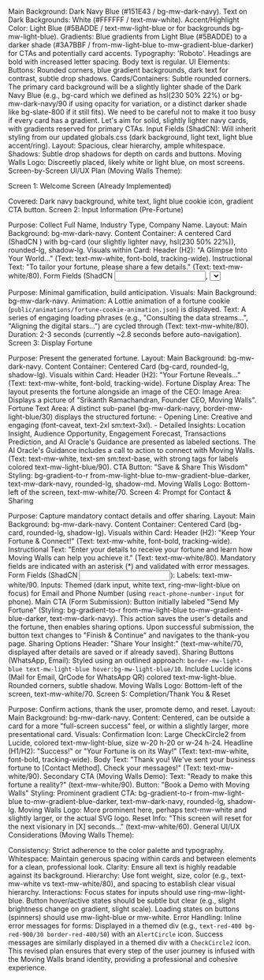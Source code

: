 Main Background: Dark Navy Blue (#151E43 / bg-mw-dark-navy).
Text on Dark Backgrounds: White (#FFFFFF / text-mw-white).
Accent/Highlight Color: Light Blue (#5BADDE / text-mw-light-blue or for backgrounds bg-mw-light-blue).
Gradients: Blue gradients from Light Blue (#5BADDE) to a darker shade (#3A7BBF / from-mw-light-blue to-mw-gradient-blue-darker) for CTAs and potentially card accents.
Typography: 'Roboto'. Headings are bold with increased letter spacing. Body text is regular.
UI Elements:
Buttons: Rounded corners, blue gradient backgrounds, dark text for contrast, subtle drop shadows.
Cards/Containers: Subtle rounded corners. The primary card background will be a slightly lighter shade of the Dark Navy Blue (e.g., bg-card which we defined as hsl(230 50% 22%) or bg-mw-dark-navy/90 if using opacity for variation, or a distinct darker shade like bg-slate-800 if it still fits). We need to be careful not to make it too busy if every card has a gradient. Let's aim for solid, slightly lighter navy cards, with gradients reserved for primary CTAs.
Input Fields (ShadCN): Will inherit styling from our updated globals.css (dark background, light text, light blue accent/ring).
Layout: Spacious, clear hierarchy, ample whitespace.
Shadows: Subtle drop shadows for depth on cards and buttons.
Moving Walls Logo: Discreetly placed, likely white or light blue, on most screens.
Screen-by-Screen UI/UX Plan (Moving Walls Theme):

Screen 1: Welcome Screen (Already Implemented)

Covered: Dark navy background, white text, light blue cookie icon, gradient CTA button.
Screen 2: Input Information (Pre-Fortune)

Purpose: Collect Full Name, Industry Type, Company Name.
Layout:
Main Background: bg-mw-dark-navy.
Content Container: A centered Card (ShadCN <Card>) with bg-card (our slightly lighter navy, hsl(230 50% 22%)), rounded-lg, shadow-lg.
Visuals within Card:
Header (H2): "A Glimpse Into Your World..." (Text: text-mw-white, font-bold, tracking-wide).
Instructional Text: "To tailor your fortune, please share a few details." (Text: text-mw-white/80).
Form Fields (ShadCN <Input>, <Select>):
Labels: text-mw-white/90.
Inputs: Will use themed styles (dark input background, white text, ring-mw-light-blue on focus).
CTA Button: "Consult the Oracle"
Styling: bg-gradient-to-r from-mw-light-blue to-mw-gradient-blue-darker, text-mw-dark-navy, rounded-lg, shadow-md. Full width within the card or centered.
Moving Walls Logo: Bottom-left of the screen, text-mw-white/70.
Screen 2.5: Fortune Generation Animation (Brief & Engaging)

Purpose: Minimal gamification, build anticipation.
Visuals:
Main Background: bg-mw-dark-navy.
Animation: A Lottie animation of a fortune cookie (`public/animations/fortune-cookie-animation.json`) is displayed.
Text: A series of engaging loading phrases (e.g., "Consulting the data streams...", "Aligning the digital stars...") are cycled through (Text: text-mw-white/80).
Duration: 2-3 seconds (currently ~2.8 seconds before auto-navigation).
Screen 3: Display Fortune

Purpose: Present the generated fortune.
Layout:
Main Background: bg-mw-dark-navy.
Content Container: Centered Card (bg-card, rounded-lg, shadow-lg).
Visuals within Card:
Header (H2): "Your Fortune Reveals..." (Text: text-mw-white, font-bold, tracking-wide).
Fortune Display Area:
The layout presents the fortune alongside an image of the CEO:
  Image Area: Displays a picture of "Srikanth Ramachandran, Founder CEO, Moving Walls".
  Fortune Text Area: A distinct sub-panel (bg-mw-dark-navy, border-mw-light-blue/30) displays the structured fortune:
    - Opening Line: Creative and engaging (font-caveat, text-2xl sm:text-3xl).
    - Detailed Insights: Location Insight, Audience Opportunity, Engagement Forecast, Transactions Prediction, and AI Oracle's Guidance are presented as labeled sections. The AI Oracle's Guidance includes a call to action to connect with Moving Walls.
    (Text: text-mw-white, text-sm sm:text-base, with strong tags for labels colored text-mw-light-blue/90).
CTA Button: "Save & Share This Wisdom"
Styling: bg-gradient-to-r from-mw-light-blue to-mw-gradient-blue-darker, text-mw-dark-navy, rounded-lg, shadow-md.
Moving Walls Logo: Bottom-left of the screen, text-mw-white/70.
Screen 4: Prompt for Contact & Sharing

Purpose: Capture mandatory contact details and offer sharing.
Layout:
Main Background: bg-mw-dark-navy.
Content Container: Centered Card (bg-card, rounded-lg, shadow-lg).
Visuals within Card:
Header (H2): "Keep Your Fortune & Connect!" (Text: text-mw-white, font-bold, tracking-wide).
Instructional Text: "Enter your details to receive your fortune and learn how Moving Walls can help you achieve it." (Text: text-mw-white/80). Mandatory fields are indicated with an asterisk (*) and validated with error messages.
Form Fields (ShadCN <Input>):
Labels: text-mw-white/90.
Inputs: Themed (dark input, white text, ring-mw-light-blue on focus) for Email and Phone Number (using `react-phone-number-input` for phone).
Main CTA (Form Submission):
  Button initially labeled "Send My Fortune" (Styling: bg-gradient-to-r from-mw-light-blue to-mw-gradient-blue-darker, text-mw-dark-navy). This action saves the user's details and the fortune, then enables sharing options.
  Upon successful submission, the button text changes to "Finish & Continue" and navigates to the thank-you page.
Sharing Options Header: "Share Your Insight:" (text-mw-white/70, displayed after details are saved or if already saved).
Sharing Buttons (WhatsApp, Email):
Styled using an outlined approach: `border-mw-light-blue text-mw-light-blue hover:bg-mw-light-blue/10`.
Include Lucide icons (Mail for Email, QrCode for WhatsApp QR) colored text-mw-light-blue.
Rounded corners, subtle shadow.
Moving Walls Logo: Bottom-left of the screen, text-mw-white/70.
Screen 5: Completion/Thank You & Reset

Purpose: Confirm actions, thank the user, promote demo, and reset.
Layout:
Main Background: bg-mw-dark-navy.
Content: Centered, can be outside a card for a more "full-screen success" feel, or within a slightly larger, more presentational card.
Visuals:
Confirmation Icon: Large CheckCircle2 from Lucide, colored text-mw-light-blue, size w-20 h-20 or w-24 h-24.
Headline (H1/H2): "Success!" or "Your Fortune is on its Way!" (Text: text-mw-white, font-bold, tracking-wide).
Body Text: "Thank you! We've sent your business fortune to [Contact Method]. Check your messages!" (Text: text-mw-white/90).
Secondary CTA (Moving Walls Demo):
Text: "Ready to make this fortune a reality?" (text-mw-white/90).
Button: "Book a Demo with Moving Walls"
Styling: Prominent gradient CTA: bg-gradient-to-r from-mw-light-blue to-mw-gradient-blue-darker, text-mw-dark-navy, rounded-lg, shadow-lg.
Moving Walls Logo: More prominent here, perhaps text-mw-white and slightly larger, or the actual SVG logo.
Reset Info: "This screen will reset for the next visionary in [X] seconds..." (text-mw-white/60).
General UI/UX Considerations (Moving Walls Theme):

Consistency: Strict adherence to the color palette and typography.
Whitespace: Maintain generous spacing within cards and between elements for a clean, professional look.
Clarity: Ensure all text is highly readable against its background.
Hierarchy: Use font weight, size, color (e.g., text-mw-white vs text-mw-white/80), and spacing to establish clear visual hierarchy.
Interactions:
Focus states for inputs should use ring-mw-light-blue.
Button hover/active states should be subtle but clear (e.g., slight brightness change on gradient, slight scale).
Loading states on buttons (spinners) should use mw-light-blue or mw-white.
Error Handling:
Inline error messages for forms: Displayed in a themed div (e.g., `text-red-400 bg-red-900/30 border-red-400/50`) with an `AlertCircle` icon.
Success messages are similarly displayed in a themed div with a `CheckCircle2` icon.
This revised plan ensures that every step of the user journey is infused with the Moving Walls brand identity, providing a professional and cohesive experience.

